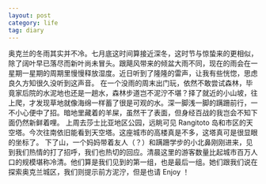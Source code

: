 ```yaml
---
layout: post
category: life
tag: diary
---
```


奥克兰的冬雨其实并不冷。七月底这时间算接近深冬，这时节与惊蛰来的更相似，除了阔叶早已落尽而新叶尚未冒头。跟飓风带来的倾盆大雨不同，现在的雨会在一星期一星期的周期里慢慢释放湿度。近日听到了隆隆的雷声，让我有些恍惚，思虑良久方知很久没听到这声音。
在一个没雨的周末出门玩，依然不敢尝试森林，毕竟家后院的水泥地也还是一趟水，森林步道岂不泥泞不堪？择了就近的小山坡，往上爬，才发现草地就像海绵一样蓄了很是可观的水。深一脚浅一脚的蹒跚前行，一不小心便中了招。暗地里藏着的羊屎，虽然干了表面，但身经百战的我岂会不知下面仍然新鲜着哩。
上周去莎士比亚地区公园，远眺可见 Rangitoto 岛和市区的天空塔。今次往南依旧能看到天空塔。这座城市的高楼真是不多，这塔真可是很显眼的坐标了。
下了山，一个妈妈带着友人（？）和蹒跚学步的小北鼻刚刚进来，见到我们热情的打了招呼，我们也热切的回应。清晨这里的游客数量比起城市百万人口的规模堪称冷清。他们算是我们见到的第一组，也是最后一组。她们跟我们说在探索奥克兰城区，我们则提示前方泥泞，但是也请 Enjoy ！
